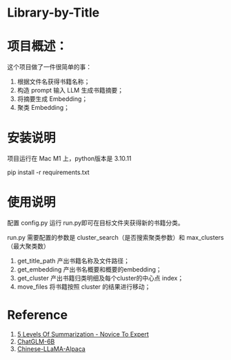 # Library-by-Title
# 项目概述：
这个项目做了一件很简单的事：
1. 根据文件名获得书籍名称；
2. 构造 prompt 输入 LLM 生成书籍摘要；
3. 将摘要生成 Embedding；
4. 聚类 Embedding；
# 安装说明
项目运行在 Mac M1 上，python版本是 3.10.11

pip install -r requirements.txt
# 使用说明
配置 config.py 运行 run.py即可在目标文件夹获得新的书籍分类。

run.py 需要配置的参数是 cluster_search（是否搜索聚类参数）和 max_clusters（最大聚类数）

1. get_title_path 产出书籍名称及文件路径；
2. get_embedding 产出书名概要和概要的embedding；
3. get_cluster 产出书籍归类明细及每个cluster的中心点 index；
4. move_files 将书籍按照 cluster 的结果进行移动；

# Reference

1. [5 Levels Of Summarization - Novice To Expert](https://github.com/gkamradt/langchain-tutorials/blob/main/data_generation/5%20Levels%20Of%20Summarization%20-%20Novice%20To%20Expert.ipynb)
2. [ChatGLM-6B](https://github.com/THUDM/ChatGLM-6B)
3. [Chinese-LLaMA-Alpaca](https://github.com/ymcui/Chinese-LLaMA-Alpaca)
